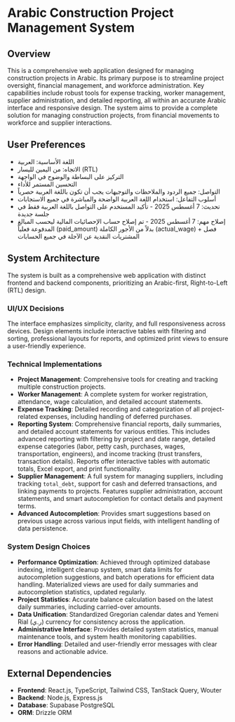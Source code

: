 # Arabic Construction Project Management System

## Overview
This is a comprehensive web application designed for managing construction projects in Arabic. Its primary purpose is to streamline project oversight, financial management, and workforce administration. Key capabilities include robust tools for expense tracking, worker management, supplier administration, and detailed reporting, all within an accurate Arabic interface and responsive design. The system aims to provide a complete solution for managing construction projects, from financial movements to workforce and supplier interactions.

## User Preferences
- اللغة الأساسية: العربية
- الاتجاه: من اليمين لليسار (RTL)
- التركيز على البساطة والوضوح في الواجهة
- التحسين المستمر للأداء
- التواصل: جميع الردود والملاحظات والتوجيهات يجب أن تكون باللغة العربية حصرياً
- أسلوب التفاعل: استخدام اللغة العربية الواضحة والمباشرة في جميع الاستجابات
- تحديث: 7 أغسطس 2025 - تأكيد المستخدم على التواصل باللغة العربية فقط في جلسة جديدة
- إصلاح مهم: 7 أغسطس 2025 - تم إصلاح حساب الإحصائيات المالية ليحسب المبالغ المدفوعة فعلياً (paid_amount) بدلاً من الأجور الكاملة (actual_wage) + فصل المشتريات النقدية عن الآجلة في جميع الحسابات

## System Architecture
The system is built as a comprehensive web application with distinct frontend and backend components, prioritizing an Arabic-first, Right-to-Left (RTL) design.

### UI/UX Decisions
The interface emphasizes simplicity, clarity, and full responsiveness across devices. Design elements include interactive tables with filtering and sorting, professional layouts for reports, and optimized print views to ensure a user-friendly experience.

### Technical Implementations
- **Project Management**: Comprehensive tools for creating and tracking multiple construction projects.
- **Worker Management**: A complete system for worker registration, attendance, wage calculation, and detailed account statements.
- **Expense Tracking**: Detailed recording and categorization of all project-related expenses, including handling of deferred purchases.
- **Reporting System**: Comprehensive financial reports, daily summaries, and detailed account statements for various entities. This includes advanced reporting with filtering by project and date range, detailed expense categories (labor, petty cash, purchases, wages, transportation, engineers), and income tracking (trust transfers, transaction details). Reports offer interactive tables with automatic totals, Excel export, and print functionality.
- **Supplier Management**: A full system for managing suppliers, including tracking `total_debt`, support for cash and deferred transactions, and linking payments to projects. Features supplier administration, account statements, and smart autocompletion for contact details and payment terms.
- **Advanced Autocompletion**: Provides smart suggestions based on previous usage across various input fields, with intelligent handling of data persistence.

### System Design Choices
- **Performance Optimization**: Achieved through optimized database indexing, intelligent cleanup system, smart data limits for autocompletion suggestions, and batch operations for efficient data handling. Materialized views are used for daily summaries and autocompletion statistics, updated regularly.
- **Project Statistics**: Accurate balance calculation based on the latest daily summaries, including carried-over amounts.
- **Data Unification**: Standardized Gregorian calendar dates and Yemeni Rial (ر.ي) currency for consistency across the application.
- **Administrative Interface**: Provides detailed system statistics, manual maintenance tools, and system health monitoring capabilities.
- **Error Handling**: Detailed and user-friendly error messages with clear reasons and actionable advice.

## External Dependencies
- **Frontend**: React.js, TypeScript, Tailwind CSS, TanStack Query, Wouter
- **Backend**: Node.js, Express.js
- **Database**: Supabase PostgreSQL
- **ORM**: Drizzle ORM